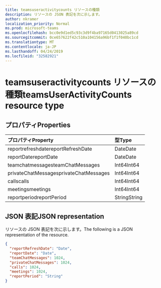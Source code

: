 ```yaml
---
title: teamsuseractivitycounts リソースの種類
description: リソースの JSON 表記を次に示します。
author: nkramer
localization_priority: Normal
ms.prod: microsoft-teams
ms.openlocfilehash: bcc0e9d1ed5c93c3d9f4ba97165d0413025a89cd
ms.sourcegitcommit: 0ce657622f42c510a104156a96bf1f1f040bc1cd
ms.translationtype: MT
ms.contentlocale: ja-JP
ms.lasthandoff: 04/24/2019
ms.locfileid: "32582921"
---
```

# <a name="teamsuseractivitycounts-resource-type"></a><span data-ttu-id="491cd-103">teamsuseractivitycounts リソースの種類</span><span class="sxs-lookup"><span data-stu-id="491cd-103">teamsUserActivityCounts resource type</span></span>

## <a name="properties"></a><span data-ttu-id="491cd-104">プロパティ</span><span class="sxs-lookup"><span data-stu-id="491cd-104">Properties</span></span>

| <span data-ttu-id="491cd-105">プロパティ</span><span class="sxs-lookup"><span data-stu-id="491cd-105">Property</span></span>            | <span data-ttu-id="491cd-106">型</span><span class="sxs-lookup"><span data-stu-id="491cd-106">Type</span></span>   |
| :------------------ | :----- |
| <span data-ttu-id="491cd-107">reportrefreshdate</span><span class="sxs-lookup"><span data-stu-id="491cd-107">reportRefreshDate</span></span>   | <span data-ttu-id="491cd-108">Date</span><span class="sxs-lookup"><span data-stu-id="491cd-108">Date</span></span>   |
| <span data-ttu-id="491cd-109">reportDate</span><span class="sxs-lookup"><span data-stu-id="491cd-109">reportDate</span></span>          | <span data-ttu-id="491cd-110">Date</span><span class="sxs-lookup"><span data-stu-id="491cd-110">Date</span></span>   |
| <span data-ttu-id="491cd-111">teamchatmessages</span><span class="sxs-lookup"><span data-stu-id="491cd-111">teamChatMessages</span></span>    | <span data-ttu-id="491cd-112">Int64</span><span class="sxs-lookup"><span data-stu-id="491cd-112">Int64</span></span>  |
| <span data-ttu-id="491cd-113">privateChatMessages</span><span class="sxs-lookup"><span data-stu-id="491cd-113">privateChatMessages</span></span> | <span data-ttu-id="491cd-114">Int64</span><span class="sxs-lookup"><span data-stu-id="491cd-114">Int64</span></span>  |
| <span data-ttu-id="491cd-115">calls</span><span class="sxs-lookup"><span data-stu-id="491cd-115">calls</span></span>               | <span data-ttu-id="491cd-116">Int64</span><span class="sxs-lookup"><span data-stu-id="491cd-116">Int64</span></span>  |
| <span data-ttu-id="491cd-117">meetings</span><span class="sxs-lookup"><span data-stu-id="491cd-117">meetings</span></span>            | <span data-ttu-id="491cd-118">Int64</span><span class="sxs-lookup"><span data-stu-id="491cd-118">Int64</span></span>  |
| <span data-ttu-id="491cd-119">reportperiod</span><span class="sxs-lookup"><span data-stu-id="491cd-119">reportPeriod</span></span>        | <span data-ttu-id="491cd-120">String</span><span class="sxs-lookup"><span data-stu-id="491cd-120">String</span></span> |


## <a name="json-representation"></a><span data-ttu-id="491cd-121">JSON 表記</span><span class="sxs-lookup"><span data-stu-id="491cd-121">JSON representation</span></span>

<span data-ttu-id="491cd-122">リソースの JSON 表記を次に示します。</span><span class="sxs-lookup"><span data-stu-id="491cd-122">The following is a JSON representation of the resource.</span></span>

<!-- {
  "blockType": "resource",
  "@odata.type": "microsoft.graph.teamsUserActivityCounts"
} -->

```json
{
  "reportRefreshDate": "Date", 
  "reportDate": "Date", 
  "teamChatMessages": 1024, 
  "privateChatMessages": 1024, 
  "calls": 1024, 
  "meetings": 1024, 
  "reportPeriod": "String"
}
```

